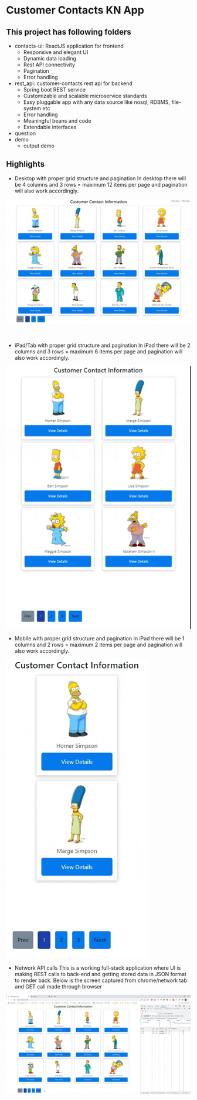 # Customer Contacts KN App

## This project has following folders
- contacts-ui: ReactJS application for frontend
    - Responsive and elegant UI
    - Dynamic data loading
    - Rest API connectivity
    - Pagination
    - Error handling
- rest_api: customer-contacts rest api for backend
    - Spring boot REST service
    - Customizable and scalable microservice standards
    - Easy pluggable app with any data source like nosql, RDBMS, file-system etc
    - Error handling
    - Meaningful beans and code
    - Extendable interfaces
- question
- demo
    - output demo


## Highlights

- Desktop with proper grid structure and pagination
In desktop there will be 4 columns and 3 rows = maximum 12 items per page and pagination will also work accordingly.

![desktop-gif](./demo/Desktop.gif)

<br>

- iPad/Tab with proper grid structure and pagination
In iPad there will be 2 columns and 3 rows = maximum 6 items per page and pagination will also work accordingly.

![ipad-gif](./demo/iPad.gif)

- Mobile with proper grid structure and pagination
In iPad there will be 1 columns and 2 rows = maximum 2 items per page and pagination will also work accordingly.

![iphone-gif](./demo/iPhone.gif)

- Network API calls
This is a working full-stack application where UI is making REST calls to back-end and getting stored data in JSON format to render back.
Below is the screen captured from chrome/network tab and GET call made through browser

![network-gif](./demo/network_calls.gif)